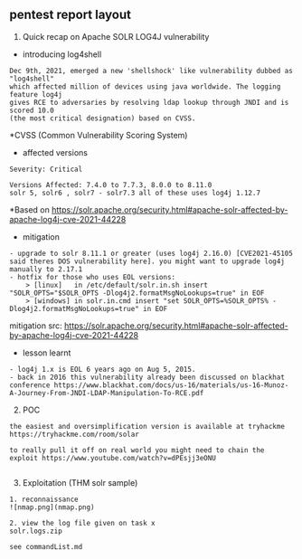 pentest report layout
-------------------------------------------
1. Quick recap on Apache SOLR LOG4J vulnerability

- introducing log4shell
```
Dec 9th, 2021, emerged a new 'shellshock' like vulnerability dubbed as "log4shell" 
which affected million of devices using java worldwide. The logging feature log4j 
gives RCE to adversaries by resolving ldap lookup through JNDI and is scored 10.0 
(the most critical designation) based on CVSS.
```
\*CVSS (Common Vulnerability Scoring System)

- affected versions
```
Severity: Critical

Versions Affected: 7.4.0 to 7.7.3, 8.0.0 to 8.11.0
solr 5, solr6 , solr7 - solr7.3 all of these uses log4j 1.12.7 
```
\*Based on https://solr.apache.org/security.html#apache-solr-affected-by-apache-log4j-cve-2021-44228

- mitigation
```
- upgrade to solr 8.11.1 or greater (uses log4j 2.16.0) [CVE2021-45105 said theres DOS vulnerability here]. you might want to upgrade log4j manually to 2.17.1
- hotfix for those who uses EOL versions:
	> [linux] 	in /etc/default/solr.in.sh insert "SOLR_OPTS="$SOLR_OPTS -Dlog4j2.formatMsgNoLookups=true" in EOF
	> [windows]	in solr.in.cmd insert "set SOLR_OPTS=%SOLR_OPTS% -Dlog4j2.formatMsgNoLookups=true" in EOF
```
mitigation src: https://solr.apache.org/security.html#apache-solr-affected-by-apache-log4j-cve-2021-44228


- lesson learnt
```
- log4j 1.x is EOL 6 years ago on Aug 5, 2015.
- back in 2016 this vulnerability already been discussed on blackhat conference https://www.blackhat.com/docs/us-16/materials/us-16-Munoz-A-Journey-From-JNDI-LDAP-Manipulation-To-RCE.pdf
```

2. POC
```
the easiest and oversimplification version is available at tryhackme https://tryhackme.com/room/solar

to really pull it off on real world you might need to chain the exploit https://www.youtube.com/watch?v=dPEsjj3eONU


```

3. Exploitation (THM solr sample)
```
1. reconnaissance
![nmap.png](nmap.png)

2. view the log file given on task x
solr.logs.zip

see commandList.md 	
```
